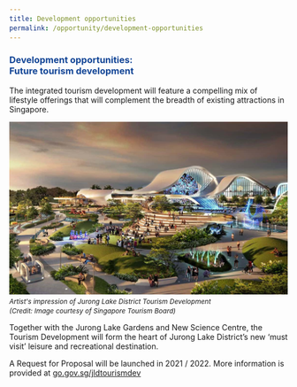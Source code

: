 ```yaml
---
title: Development opportunities
permalink: /opportunity/development-opportunities
---
```

<h3 style="color:#124596; font-weight:bold;">Development opportunities:<br>
Future tourism development </h3>

The integrated tourism development will feature a compelling mix of lifestyle offerings that will complement the breadth of existing attractions in Singapore. 


![Lakeside Evening](/images/jld_attractions.jpg)
<span style="font-size:12px; font-style:italic;">Artist's impression of Jurong Lake District Tourism Development <br>(Credit: Image courtesy of Singapore Tourism Board)</span>

Together with the Jurong Lake Gardens and New Science Centre, the Tourism Development will form the heart of Jurong Lake District’s new ‘must visit’ leisure and recreational destination.

A Request for Proposal will be launched in 2021 / 2022. 
More information is provided at [go.gov.sg/jldtourismdev](https://go.gov.sg/jldtourismdev)
